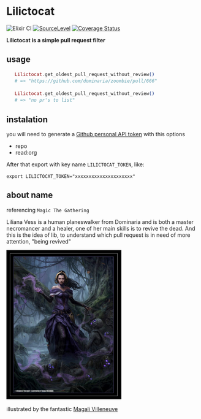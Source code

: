 # Lilictocat
![Elixir CI](https://github.com/volcov/lilictocat/workflows/Elixir%20CI/badge.svg)
[![SourceLevel](https://app.sourcelevel.io/github/volcov/lilictocat.svg)](https://app.sourcelevel.io/github/volcov/lilictocat)
[![Coverage Status](https://coveralls.io/repos/github/volcov/lilictocat/badge.svg?branch=master)](https://coveralls.io/github/volcov/lilictocat?branch=master)

**Lilictocat is a simple pull request filter**

## usage

 ```elixir
    Lilictocat.get_oldest_pull_request_without_review()
    # => "https://github.com/dominaria/zoombie/pull/666"

    Lilictocat.get_oldest_pull_request_without_review()
    # => "no pr's to list"
 ```

 ## instalation

 you will need to generate a [Github personal API token](https://github.com/blog/1509-personal-api-tokens) with this options

 * repo
 * read:org


After that export with key name `LILICTOCAT_TOKEN`, like:
```shell
export LILICTOCAT_TOKEN="xxxxxxxxxxxxxxxxxxxxx"
```

 ## about name

 referencing `Magic The Gathering`

 Liliana Vess is a human planeswalker from Dominaria and is both a master necromancer and a healer, one of her main skills is to revive the dead. And this is the idea of ​​lib, to understand which pull request is in need of more attention, "being revived"

 <p> <img src="assets/images/liliana.jpg" width="300" alt="liliana"> </p>

 illustrated by the fantastic [Magali Villeneuve](http://www.magali-villeneuve.com/?p=1457)
